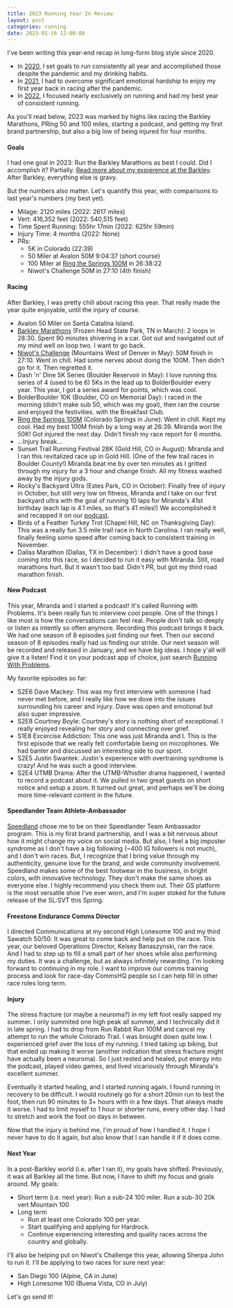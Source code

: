 ```yaml
---
title: 2023 Running Year In Review
layout: post
categories: running
date: 2023-01-16 12:00:00
---
```


I've been writing this year-end recap in long-form blog style since 2020.

- In [2020](/running/2020/12/31/2020-running-year-in-review.html), I set goals to run consistently all year and accomplished those despite the pandemic and my drinking habits.
- In [2021](/running/2021/12/31/running-year-in-review.html), I had to overcome significant emotional hardship to enjoy my first year back in racing after the pandemic.
- In [2022](/running/2023/01/16/2022-running-year-in-review.html), I focused nearly exclusively on running and had my best year of consistent running.

As you'll read below, 2023 was marked by highs like racing the Barkley Marathons, PRing 50 and 100 miles, starting a podcast, and getting my first brand partnership, but also a big low of being injured for four months.

<!--break-->

#### Goals

I had one goal in 2023: Run the Barkley Marathons as best I could. Did I accomplish it? Partially. [Read more about my expierence at the Barkley](/running/2023/03/19/barkley-marathons-2023-race-report.html). After Barkley, everything else is gravy.

But the numbers also matter. Let's quantify this year, with comparisons to last year's numbers (my best yet).

- Milage: 2120 miles (2022: 2617 miles)
- Vert: 416,352 feet (2022: 540,515 feet)
- Time Spent Running: 555hr 17min (2022: 625hr 59min)
- Injury Time: 4 months (2022: None)
- PRs:
  - 5K in Colorado (22:39)
  - 50 Miler at Avalon 50M 9:04:37 (short course)
  - 100 Miler at [Ring the Springs 100M](/running/2023/12/20/ring-the-springs.html) in 26:38:22
  - Niwot's Challenge 50M in 27:10 (4th finish)

#### Racing

After Barkley, I was pretty chill about racing this year. That really made the year quite enjoyable, until the injury of course.

- Avalon 50 Miler on Santa Catalina Island. 
- [Barkley Marathons](/running/2023/03/19/barkley-marathons-2023-race-report.html) (Frozen Head State Park, TN in March): 2 loops in 28:30. Spent 90 minutes shivering in a car. Got out and navigated out of my mind well on loop two. I want to go back.
- [Niwot's Challenge](/running/2023/05/10/niwots-challenge-2023.html) (Mountains West of Denver in May): 50M finish in 27:10. Went in chill. Had some nerves about doing the 100M. Then didn't go for it. Then regretted it.
- Dash 'n' Dine 5K Series (Boulder Reservoir in May): I love running this series of 4 (used to be 6) 5Ks in the lead up to BolderBoulder every year. This year, I got a series award for points, which was cool.
- BolderBoulder 10K (Boulder, CO on Memorial Day): I raced in the morning (didn't make sub 50, which was my goal), then ran the course and enjoyed the festivities. with the Breakfast Club.
- [Ring the Springs 100M](/running/2023/12/20/ring-the-springs.html) (Colorado Springs in June): Went in chill. Kept my cool. Had my best 100M finish by a long way at 26:39. Miranda won the 50K! Got injured the next day. Didn't finish my race report for 6 months.
- ...Injury break...
- Sunset Trail Running Festival 28K (Gold Hill, CO in August): Miranda and I ran this revitalized race up in Gold Hill. (One of the few trail races in Boulder County!) Miranda beat me by over ten minutes as I gritted through my injury for a 3 hour and change finish. All my fitness washed away by the injury gods.
- Rocky's Backyard Ultra (Estes Park, CO in October): Finally free of injury in October, but still very low on fitness, Miranda and I take on our first backyard ultra with the goal of running 10 laps for Miranda's 41st birthday (each lap is 4.1 miles, so that's 41 miles!) We accomplished it and recapped it on our [podcast](https://runningwithproblems.run).
- Birds of a Feather Turkey Trot (Chapel Hill, NC on Thanksgiving Day): This was a really fun 3.5 mile trail race in North Carolina. I ran really well, finally feeling some speed after coming back to consistent training in November.
- Dallas Marathon (Dallas, TX in December): I didn't have a good base coming into this race, so I decided to run it easy with Miranda. Still, road marathons hurt. But it wasn't too bad. Didn't PR, but got my third road marathon finish.

#### New Podcast

This year, Miranda and I started a podcast! It's called Running with Problems. It's been really fun to interview cool people. One of the things I like most is how the conversations can feel real. People don't talk so deeply or listen as intently so often anymore. Recording this podcast brings it back. We had one season of 8 episodes just finding our feet. Then our second season of 8 episodes really had us finding our stride. Our next season will be recorded and released in January, and we have big ideas. I hope y'all will give it a listen! Find it on your podcast app of choice, just search [Running With Problems](https://runningwithproblems.run).

My favorite episodes so far:

- S2E6 Dave Mackey: This was my first interview with someone I had never met before, and I really like how we dove into the issues surrounding his career and injury. Dave was open and emotional but also super impressive.
- S2E8 Courtney Boyle: Courtney's story is nothing short of exceptional. I really enjoyed revealing her story and connecting over grief.
- S1E8 Excercise Addiction: This one was just Miranda and I. This is the first episode that we really felt comfortable being on microphones. We had banter and discussed an interesting side to our sport.
- S2E5 Justin Swantek: Justin's experience with overtraining syndrome is crazy! And he was such a good interview.
- S2E4 UTMB Drama: After the UTMB-Whistler drama happened, I wanted to record a podcast about it. We pulled in two great guests on short notice and setup a zoom. It turned out great, and perhaps we'll be doing more time-relevant content in the future.

#### Speedlander Team Athlete-Ambassador

[Speedland](https://runspeedland.com) chose me to be on their Speedlander Team Ambassador program. This is my first brand partnership, and I was a bit nervous about how it might change my voice on social media. But also, I feel a big imposter syndrome as I don't have a big following (~400 IG followers is not much), and I don't win races. But, I recognize that I bring value through my authenticity, genuine love for the brand, and wide community involvement. Speedland makes some of the best footwear in the business, in bright colors, with innovative technology. They don't make the same shoes as everyone else. I highly recommend you check them out. Their GS platform is the most versatile shoe I've ever worn, and I'm super stoked for the future release of the SL:SVT this Spring.

#### Freestone Endurance Comms Director

I directed Communications at my second High Lonesome 100 and my third Sawatch 50/50. It was great to come back and help put on the race. This year, our beloved Operations Director, Kelsey Banaszynski, ran the race. And I had to step up to fill a small part of her shoes while also performing my duties. It was a challenge, but as always infinitely rewarding. I'm looking forward to continuing in my role. I want to improve our comms training process and look for race-day CommsHQ people so I can help fill in other race roles long term.

#### Injury

The stress fracture (or maybe a neuroma?) in my left foot really sapped my summer. I only summited one high peak all summer, and I technically did it in late spring. I had to drop from Run Rabbit Run 100M and cancel my attempt to run the whole Colorado Trail. I was brought down quite low. I experienced grief over the loss of my running. I tried taking up biking, but that ended up making it worse (another indication that stress fracture might have actually been a neuroma). So I just rested and healed, put energy into the podcast, played video games, and lived vicariously through Miranda's excellent summer.

Eventually it started healing, and I started running again. I found running in recovery to be difficult. I would routinely go for a short 20min run to test the foot, then run 90 minutes to 3+ hours with in a few days. That always made it worse. I had to limit myself to 1 hour or shorter runs, every other day. I had to stretch and work the foot on days in between.

Now that the injury is behind me, I'm proud of how I handled it. I hope I never have to do it again, but also know that I can handle it if it does come.

#### Next Year

In a post-Barkley world (i.e. after I ran it), my goals have shifted. Previously, it was all Barkley all the time. But now, I have to shift my focus and goals around. My goals:

- Short term (i.e. next year): Run a sub-24 100 miler. Run a sub-30 20k vert Mountain 100
- Long term
  - Run at least one Colorado 100 per year.
  - Start qualifying and applying for Hardrock.
  - Continue experiencing interesting and quality races across the country and globally.

I'll also be helping put on Niwot's Challenge this year, allowing Sherpa John to run it. I'll be applying to two races for sure next year:

- San Diego 100 (Alpine, CA in June)
- High Lonesome 100 (Buena Vista, CO in July)

Let's go send it!
